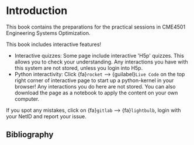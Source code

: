 # Introduction

This book contains the preparations for the practical sessions in CME4501 Engineering Systems Optimization.

This book includes interactive features!
- Interactive quizzes: Some page include interactive 'H5p' quizzes. This allows you to check your understanding. Any interactions you have with this system are not stored, unless you login into H5p.
- Python interactivity: Click {fa}`rocket` --> {guilabel}`Live Code` on the top right corner of interactive page to start up a python-kernel in your browser! Any interactions you do here are not stored. You can also download the page as a notebook to apply the content on your own computer.

If you spot any mistakes, click on {fa}`gitlab` --> {fa}`lightbulb`, login with your NetID and report your issue.

## Bibliography

```{bibliography}
```